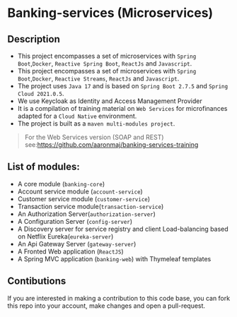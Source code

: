 # Banking-services (Microservices)

## Description

- This project encompasses a set of microservices with `Spring Boot`,`Docker`, `Reactive Spring Boot`, `ReactJs` and `Javascript`.
- This project encompasses a set of microservices with `Spring Boot`,`Docker`, `Reactive Streams`, `ReactJs` and `Javascript`.
- The project uses `Java 17` and is based on `Spring Boot 2.7.5` and `Spring Cloud 2021.0.5`.
- We use Keycloak as Identity and Access Management Provider
- It is a compilation of training material on `Web Services`  for microfinances adapted for a `Cloud Native` environment. 
- The project is built as a `maven multi-modules project`.

> For the Web Services version (SOAP and REST) see:https://github.com/aaronmaj/banking-services-training

## List of modules:
-  A core module (`banking-core`)
-  Account service module (`account-service`)
-  Customer service module (`customer-service`)
-  Transaction service module(`transaction-service`)
-  An Authorization Server(`authorization-server`)
-  A Configuration Server (`config-server`)
-  A Discovery server for service registry and client Load-balancing based on Netflix Eureka(`eureka-server`)
-  An Api Gateway Server (`gateway-server`)
-  A Fronted Web application (`ReactJS`) 
-  A Spring MVC application (`banking-web`) with Thymeleaf templates

## Contibutions

If you are interested in making a contribution to this code base, you can  fork this repo into your account, make changes and open a pull-request. 
